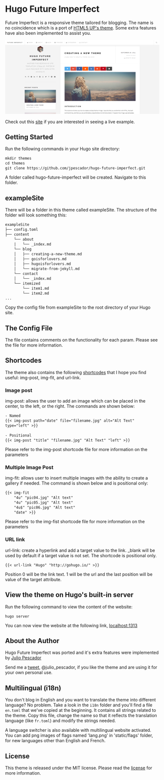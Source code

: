 # Hugo Future Imperfect

Future Imperfect is a responsive theme tailored for blogging. The name is no coincidence which is a port of [HTML5 UP's theme](http://html5up.net/future-imperfect). Some extra features have also been implemented to assist you.

![Hugo Future Imperfect Screenshot](https://raw.githubusercontent.com/jpescador/hugo-future-imperfect/master/images/screenshot.png)

Check out this [site](https://jpescador.com) if you are interested in seeing a live example.

## Getting Started

Run the following commands in your Hugo site directory:

    mkdir themes
    cd themes
    git clone https://github.com/jpescador/hugo-future-imperfect.git

A folder called hugo-future-imperfect will be created. Navigate to this folder.

## exampleSite

There will be a folder in this theme called exampleSite. The structure of the folder will look something this:

    exampleSite
    ├── config.toml
    ├── content
        └── about
        |   └── _index.md
        └── blog
        │   ├── creating-a-new-theme.md
        │   ├── goisforlovers.md
        │   ├── hugoisforlovers.md
        │   └── migrate-from-jekyll.md
        └── contact
        │   └── _index.md
        └── itemized
            └── item1.md
            └── item2.md
    ...

Copy the config file from exampleSite to the root directory of your Hugo site.

## The Config File

The file contains comments on the functionality for each param. Please see the file for more information.

## Shortcodes
The theme also contains the following [shortcodes](https://gohugo.io/extras/shortcodes/) that I hope you find useful: img-post, img-fit, and url-link.

### Image post
img-post: allows the user to add an image which can be placed in the center, to the left, or the right. The commands are shown below:

    - Named
    {{< img-post path="date" file="filename.jpg" alt="Alt Text" type="left" >}}

    - Positional
    {{< img-post "title" "filename.jpg" "Alt Text" "left" >}}

Please refer to the img-post shortcode file for more information on the parameters

### Multiple Image Post
img-fit: allows user to insert multiple images with the ability to create a gallery if needed. The command is shown below and is positional only:

    {{< img-fit
        "4u" "pic04.jpg" "Alt text"
        "4u" "pic05.jpg" "Alt text"
        "4u$" "pic06.jpg" "Alt text"
        "date" >}}

Please refer to the img-fist shortcode file for more information on the parameters


### URL link
url-link: create a hyperlink and add a target value to the link. _blank will be used by default if a target value is not set. The shortcode is positional only.

    {{< url-link "Hugo" "http://gohugo.io/" >}}

Position 0 will be the link text. 1 will be the url and the last position will be value of the target attribute.

## View the theme on Hugo's built-in server

Run the following command to view the content of the website:

    hugo server

You can now view the website at the following link, [localhost:1313](http://localhost:1313)

## About the Author

Hugo Future Imperfect was ported and it's extra features were implemented by [Julio Pescador](https://jpescador.com)

Send me a [tweet](https://twitter.com/julio_pescador), @julio_pescador, if you like the theme and are using it for your own personal use.

## Multilingual (i18n)

You don't blog in English and you want to translate the theme into different language? No problem. Take a look in the `i18n` folder and you'll find a file `en.toml` that we've copied at the beginning. It contains all strings related to the theme. Copy this file, change the name so that it reflects the translation language (like `fr.toml`) and modify the strings needed.

A language switcher is also available with multilingual website activated. You can add png images of flags named 'lang.png' in 'static/flags' folder, for new languages other than English and French.

## License

This theme is released under the MIT license. Please read the [license](https://github.com/jpescador/hugo-future-imperfect/blob/master/LICENSE.md) for more information.
